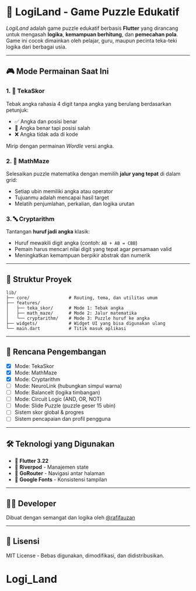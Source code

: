 # 🧠 LogiLand - Game Puzzle Edukatif

*LogiLand* adalah game puzzle edukatif berbasis **Flutter** yang dirancang untuk mengasah **logika**, **kemampuan berhitung**, dan **pemecahan pola**. Game ini cocok dimainkan oleh pelajar, guru, maupun pecinta teka-teki logika dari berbagai usia.

---

## 🎮 Mode Permainan Saat Ini

### 1. 🔢 TekaSkor

Tebak angka rahasia 4 digit tanpa angka yang berulang berdasarkan petunjuk:

* ✅ Angka dan posisi benar
* 🔁 Angka benar tapi posisi salah
* ❌ Angka tidak ada di kode

Mirip dengan permainan *Wordle* versi angka.

### 2. 🧮 MathMaze

Selesaikan puzzle matematika dengan memilih **jalur yang tepat** di dalam grid:

* Setiap ubin memiliki angka atau operator
* Tujuanmu adalah mencapai hasil target
* Melatih penjumlahan, perkalian, dan logika urutan

### 3. 🔤 Cryptarithm

Tantangan **huruf jadi angka** klasik:

* Huruf mewakili digit angka (contoh: `AB + AB = CBB`)
* Pemain harus mencari nilai digit yang tepat agar persamaan valid
* Meningkatkan kemampuan berpikir abstrak dan numerik

---

## 🧱 Struktur Proyek

```
lib/
├── core/               # Routing, tema, dan utilitas umum
├── features/
│   ├── teka_skor/      # Mode 1: Tebak angka
│   ├── math_maze/      # Mode 2: Jalur matematika
│   └── cryptarithm/    # Mode 3: Puzzle huruf ke angka
├── widgets/            # Widget UI yang bisa digunakan ulang
└── main.dart           # Titik masuk aplikasi
```

---

## 🔮 Rencana Pengembangan

* [x] Mode: TekaSkor
* [x] Mode: MathMaze
* [x] Mode: Cryptarithm
* [ ] Mode: NeuroLink (hubungkan simpul warna)
* [ ] Mode: BalanceIt (logika timbangan)
* [ ] Mode: Circuit Logic (AND, OR, NOT)
* [ ] Mode: Slide Puzzle (puzzle geser 15 ubin)
* [ ] Sistem skor global & progres
* [ ] Sistem pencapaian dan profil pengguna

---

## 🛠️ Teknologi yang Digunakan

* 🚀 **Flutter 3.22**
* 🧩 **Riverpod** - Manajemen state
* 🧭 **GoRouter** - Navigasi antar halaman
* 🎨 **Google Fonts** - Konsistensi tampilan

---

## 👨‍💻 Developer

Dibuat dengan semangat dan logika oleh [@rafifauzan](https://github.com/rafifauzan29)

---

## 📄 Lisensi

MIT License - Bebas digunakan, dimodifikasi, dan didistribusikan.
# Logi_Land
